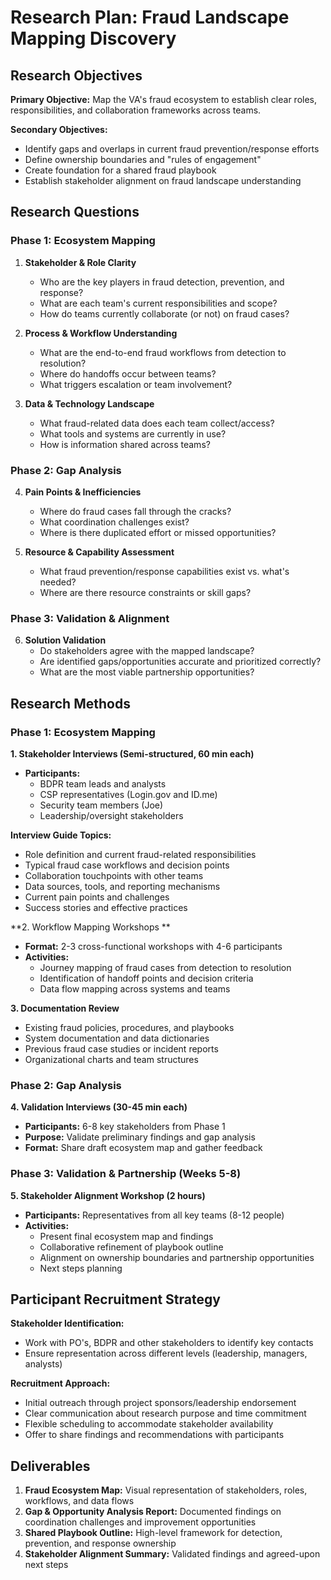 # Research Plan: Fraud Landscape Mapping Discovery

## Research Objectives

**Primary Objective:** Map the VA's fraud ecosystem to establish clear roles, responsibilities, and collaboration frameworks across teams.

**Secondary Objectives:**
- Identify gaps and overlaps in current fraud prevention/response efforts
- Define ownership boundaries and "rules of engagement"
- Create foundation for a shared fraud playbook
- Establish stakeholder alignment on fraud landscape understanding

## Research Questions

### Phase 1: Ecosystem Mapping
1. **Stakeholder & Role Clarity**
   - Who are the key players in fraud detection, prevention, and response?
   - What are each team's current responsibilities and scope?
   - How do teams currently collaborate (or not) on fraud cases?

2. **Process & Workflow Understanding**
   - What are the end-to-end fraud workflows from detection to resolution?
   - Where do handoffs occur between teams?
   - What triggers escalation or team involvement?

3. **Data & Technology Landscape**
   - What fraud-related data does each team collect/access?
   - What tools and systems are currently in use?
   - How is information shared across teams?

### Phase 2: Gap Analysis
4. **Pain Points & Inefficiencies**
   - Where do fraud cases fall through the cracks?
   - What coordination challenges exist?
   - Where is there duplicated effort or missed opportunities?

5. **Resource & Capability Assessment**
   - What fraud prevention/response capabilities exist vs. what's needed?
   - Where are there resource constraints or skill gaps?

### Phase 3: Validation & Alignment
6. **Solution Validation**
   - Do stakeholders agree with the mapped landscape?
   - Are identified gaps/opportunities accurate and prioritized correctly?
   - What are the most viable partnership opportunities?

## Research Methods

### Phase 1: Ecosystem Mapping 

**1. Stakeholder Interviews (Semi-structured, 60 min each)**
- **Participants:** 
  - BDPR team leads and analysts
  - CSP representatives (Login.gov and ID.me)
  - Security team members (Joe)
  - Leadership/oversight stakeholders

**Interview Guide Topics:**
- Role definition and current fraud-related responsibilities
- Typical fraud case workflows and decision points
- Collaboration touchpoints with other teams
- Data sources, tools, and reporting mechanisms
- Current pain points and challenges
- Success stories and effective practices

**2. Workflow Mapping Workshops **
- **Format:** 2-3 cross-functional workshops with 4-6 participants
- **Activities:** 
  - Journey mapping of fraud cases from detection to resolution
  - Identification of handoff points and decision criteria
  - Data flow mapping across systems and teams

**3. Documentation Review**
- Existing fraud policies, procedures, and playbooks
- System documentation and data dictionaries
- Previous fraud case studies or incident reports
- Organizational charts and team structures

### Phase 2: Gap Analysis 

**4. Validation Interviews (30-45 min each)**
- **Participants:** 6-8 key stakeholders from Phase 1
- **Purpose:** Validate preliminary findings and gap analysis
- **Format:** Share draft ecosystem map and gather feedback

### Phase 3: Validation & Partnership (Weeks 5-8)

**5. Stakeholder Alignment Workshop (2 hours)**
- **Participants:** Representatives from all key teams (8-12 people)
- **Activities:**
  - Present final ecosystem map and findings
  - Collaborative refinement of playbook outline
  - Alignment on ownership boundaries and partnership opportunities
  - Next steps planning

## Participant Recruitment Strategy

**Stakeholder Identification:**
- Work with PO's, BDPR and other stakeholders to identify key contacts
- Ensure representation across different levels (leadership, managers, analysts)

**Recruitment Approach:**
- Initial outreach through project sponsors/leadership endorsement
- Clear communication about research purpose and time commitment
- Flexible scheduling to accommodate stakeholder availability
- Offer to share findings and recommendations with participants

## Deliverables

1. **Fraud Ecosystem Map:** Visual representation of stakeholders, roles, workflows, and data flows
2. **Gap & Opportunity Analysis Report:** Documented findings on coordination challenges and improvement opportunities
3. **Shared Playbook Outline:** High-level framework for detection, prevention, and response ownership
4. **Stakeholder Alignment Summary:** Validated findings and agreed-upon next steps
